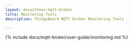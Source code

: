 ```yaml
---
layout: docwithnav-mqtt-broker
title: Monitoring Tools
description: ThingsBoard MQTT Broker Monitoring Tools

---
```


{% include docs/mqtt-broker/user-guide/monitoring.md %}
